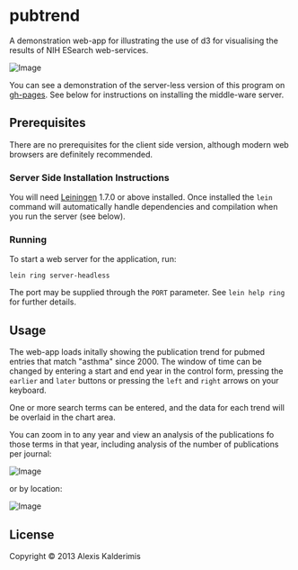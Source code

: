 # pubtrend

A demonstration web-app for illustrating the use of d3 for
visualising the results of NIH ESearch web-services.

![Image](../master/resources/pubtrend.png?raw=true)

You can see a demonstration of the server-less version of this
program on [gh-pages][2]. See below for instructions on
installing the middle-ware server.

[2]: http://alexkalderimis.github.io/pubtrend

## Prerequisites

There are no prerequisites for the client side version, although
modern web browsers are definitely recommended.

### Server Side Installation Instructions

You will need [Leiningen][1] 1.7.0 or above installed. Once
installed the `lein` command will automatically handle
dependencies and compilation when you run the server (see below).

[1]: https://github.com/technomancy/leiningen

### Running

To start a web server for the application, run:

    lein ring server-headless

The port may be supplied through the `PORT` parameter. See `lein
help ring` for further details.

## Usage

The web-app loads initally showing the publication trend for
pubmed entries that match "asthma" since 2000. The window of time
can be changed by entering a start and end year in the control
form, pressing the `earlier` and `later` buttons or pressing the
`left` and `right` arrows on your keyboard.

One or more search terms can be entered, and the data for each
trend will be overlaid in the chart area.

You can zoom in to any year and view an analysis of the
publications fo those terms in that year, including analysis of
the number of publications per journal:

![Image](../master/resources/pubtrend-pie.png?raw=true)

or by location:

![Image](../master/resources/pubtrend-map.png?raw=true)

## License

Copyright © 2013 Alexis Kalderimis
